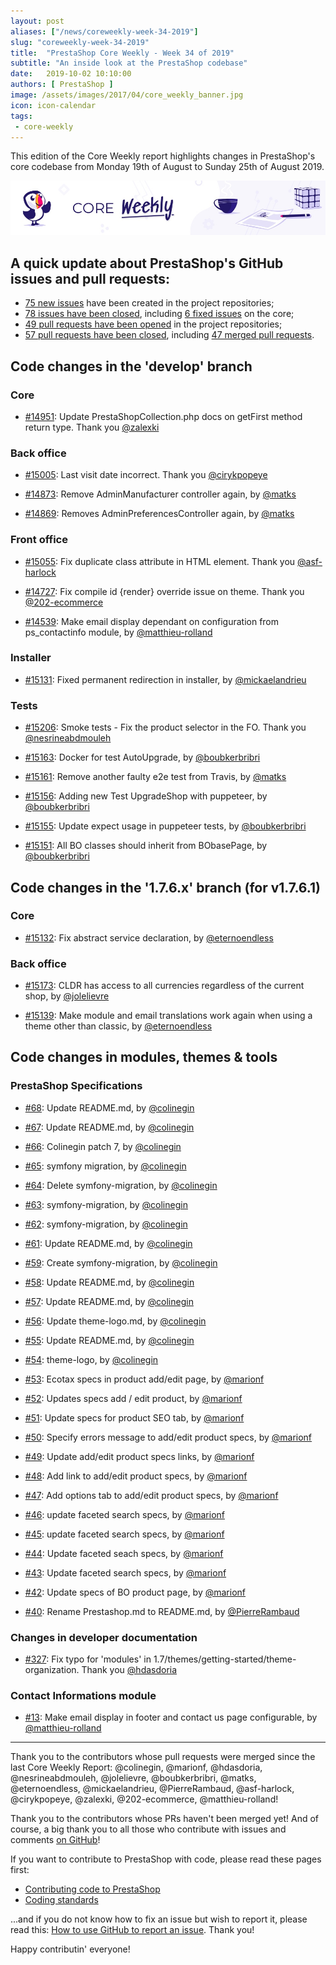 ```yaml
---
layout: post
aliases: ["/news/coreweekly-week-34-2019"]
slug: "coreweekly-week-34-2019"
title:  "PrestaShop Core Weekly - Week 34 of 2019"
subtitle: "An inside look at the PrestaShop codebase"
date:   2019-10-02 10:10:00
authors: [ PrestaShop ]
image: /assets/images/2017/04/core_weekly_banner.jpg
icon: icon-calendar
tags:
 - core-weekly
---
```


This edition of the Core Weekly report highlights changes in PrestaShop's core codebase from Monday 19th of August to Sunday 25th of August 2019.

![Core Weekly banner](/assets/images/2018/12/banner-core-weekly.jpg)

## A quick update about PrestaShop's GitHub issues and pull requests:

- [75 new issues](https://github.com/search?q=org%3APrestaShop+is%3Apublic++-repo%3Aprestashop%2Fprestashop.github.io++is%3Aissue+created%3A2019-08-19..2019-08-25) have been created in the project repositories;
- [78 issues have been closed](https://github.com/search?q=org%3APrestaShop+is%3Apublic++-repo%3Aprestashop%2Fprestashop.github.io++is%3Aissue+closed%3A2019-08-19..2019-08-25), including [6 fixed issues](https://github.com/search?q=org%3APrestaShop+is%3Apublic++-repo%3Aprestashop%2Fprestashop.github.io++is%3Aissue+label%3Afixed+closed%3A2019-08-19..2019-08-25) on the core;
- [49 pull requests have been opened](https://github.com/search?q=org%3APrestaShop+is%3Apublic++-repo%3Aprestashop%2Fprestashop.github.io++is%3Apr+created%3A2019-08-19..2019-08-25) in the project repositories;
- [57 pull requests have been closed](https://github.com/search?q=org%3APrestaShop+is%3Apublic++-repo%3Aprestashop%2Fprestashop.github.io++is%3Apr+closed%3A2019-08-19..2019-08-25), including [47 merged pull requests](https://github.com/search?q=org%3APrestaShop+is%3Apublic++-repo%3Aprestashop%2Fprestashop.github.io++is%3Apr+merged%3A2019-08-19..2019-08-25).


## Code changes in the 'develop' branch

### Core

* [#14951](https://github.com/PrestaShop/PrestaShop/pull/14951): Update PrestaShopCollection.php docs on getFirst method return type. Thank you [@zalexki](https://github.com/zalexki)

### Back office

* [#15005](https://github.com/PrestaShop/PrestaShop/pull/15005): Last visit date incorrect. Thank you [@cirykpopeye](https://github.com/cirykpopeye)

* [#14873](https://github.com/PrestaShop/PrestaShop/pull/14873): Remove AdminManufacturer controller again, by [@matks](https://github.com/matks)

* [#14869](https://github.com/PrestaShop/PrestaShop/pull/14869): Removes AdminPreferencesController again, by [@matks](https://github.com/matks)

### Front office

* [#15055](https://github.com/PrestaShop/PrestaShop/pull/15055): Fix duplicate class attribute in HTML element. Thank you [@asf-harlock](https://github.com/asf-harlock)

* [#14727](https://github.com/PrestaShop/PrestaShop/pull/14727): Fix compile id {render} override issue on theme. Thank you [@202-ecommerce](https://github.com/202-ecommerce)

* [#14539](https://github.com/PrestaShop/PrestaShop/pull/14539): Make email display dependant on configuration from ps_contactinfo module, by [@matthieu-rolland](https://github.com/matthieu-rolland)

### Installer

* [#15131](https://github.com/PrestaShop/PrestaShop/pull/15131): Fixed permanent redirection in installer, by [@mickaelandrieu](https://github.com/mickaelandrieu)

### Tests

* [#15206](https://github.com/PrestaShop/PrestaShop/pull/15206): Smoke tests - Fix the product selector in the FO. Thank you [@nesrineabdmouleh](https://github.com/nesrineabdmouleh)

* [#15163](https://github.com/PrestaShop/PrestaShop/pull/15163): Docker for test AutoUpgrade, by [@boubkerbribri](https://github.com/boubkerbribri)

* [#15161](https://github.com/PrestaShop/PrestaShop/pull/15161): Remove another faulty e2e test from Travis, by [@matks](https://github.com/matks)

* [#15156](https://github.com/PrestaShop/PrestaShop/pull/15156): Adding new Test UpgradeShop with puppeteer, by [@boubkerbribri](https://github.com/boubkerbribri)

* [#15155](https://github.com/PrestaShop/PrestaShop/pull/15155): Update expect usage in puppeteer tests, by [@boubkerbribri](https://github.com/boubkerbribri)

* [#15151](https://github.com/PrestaShop/PrestaShop/pull/15151): All BO classes should inherit from BObasePage, by [@boubkerbribri](https://github.com/boubkerbribri)

## Code changes in the '1.7.6.x' branch (for v1.7.6.1)

### Core

* [#15132](https://github.com/PrestaShop/PrestaShop/pull/15132): Fix abstract service declaration, by [@eternoendless](https://github.com/eternoendless)

### Back office

* [#15173](https://github.com/PrestaShop/PrestaShop/pull/15173): CLDR has access to all currencies regardless of the current shop, by [@jolelievre](https://github.com/jolelievre)

* [#15139](https://github.com/PrestaShop/PrestaShop/pull/15139): Make module and email translations work again when using a theme other than classic, by [@eternoendless](https://github.com/eternoendless)

## Code changes in modules, themes & tools

### PrestaShop Specifications

* [#68](https://github.com/PrestaShop/prestashop-specs/pull/68): Update README.md, by [@colinegin](https://github.com/colinegin)

* [#67](https://github.com/PrestaShop/prestashop-specs/pull/67): Update README.md, by [@colinegin](https://github.com/colinegin)

* [#66](https://github.com/PrestaShop/prestashop-specs/pull/66): Colinegin patch 7, by [@colinegin](https://github.com/colinegin)

* [#65](https://github.com/PrestaShop/prestashop-specs/pull/65): symfony migration, by [@colinegin](https://github.com/colinegin)

* [#64](https://github.com/PrestaShop/prestashop-specs/pull/64): Delete symfony-migration, by [@colinegin](https://github.com/colinegin)

* [#63](https://github.com/PrestaShop/prestashop-specs/pull/63): symfony-migration, by [@colinegin](https://github.com/colinegin)

* [#62](https://github.com/PrestaShop/prestashop-specs/pull/62): symfony-migration, by [@colinegin](https://github.com/colinegin)

* [#61](https://github.com/PrestaShop/prestashop-specs/pull/61): Update README.md, by [@colinegin](https://github.com/colinegin)

* [#59](https://github.com/PrestaShop/prestashop-specs/pull/59): Create symfony-migration, by [@colinegin](https://github.com/colinegin)

* [#58](https://github.com/PrestaShop/prestashop-specs/pull/58): Update README.md, by [@colinegin](https://github.com/colinegin)

* [#57](https://github.com/PrestaShop/prestashop-specs/pull/57): Update README.md, by [@colinegin](https://github.com/colinegin)

* [#56](https://github.com/PrestaShop/prestashop-specs/pull/56): Update theme-logo.md, by [@colinegin](https://github.com/colinegin)

* [#55](https://github.com/PrestaShop/prestashop-specs/pull/55): Update README.md, by [@colinegin](https://github.com/colinegin)

* [#54](https://github.com/PrestaShop/prestashop-specs/pull/54): theme-logo, by [@colinegin](https://github.com/colinegin)

* [#53](https://github.com/PrestaShop/prestashop-specs/pull/53): Ecotax specs in product add/edit page, by [@marionf](https://github.com/marionf)

* [#52](https://github.com/PrestaShop/prestashop-specs/pull/52): Updates specs add / edit product, by [@marionf](https://github.com/marionf)

* [#51](https://github.com/PrestaShop/prestashop-specs/pull/51): Update specs for product SEO tab, by [@marionf](https://github.com/marionf)

* [#50](https://github.com/PrestaShop/prestashop-specs/pull/50): Specify errors message to add/edit product specs, by [@marionf](https://github.com/marionf)

* [#49](https://github.com/PrestaShop/prestashop-specs/pull/49): Update add/edit product specs links, by [@marionf](https://github.com/marionf)

* [#48](https://github.com/PrestaShop/prestashop-specs/pull/48): Add link to add/edit product specs, by [@marionf](https://github.com/marionf)

* [#47](https://github.com/PrestaShop/prestashop-specs/pull/47): Add options tab to add/edit product specs, by [@marionf](https://github.com/marionf)

* [#46](https://github.com/PrestaShop/prestashop-specs/pull/46): update faceted search specs, by [@marionf](https://github.com/marionf)

* [#45](https://github.com/PrestaShop/prestashop-specs/pull/45): update faceted search specs, by [@marionf](https://github.com/marionf)

* [#44](https://github.com/PrestaShop/prestashop-specs/pull/44): Update faceted seach specs, by [@marionf](https://github.com/marionf)

* [#43](https://github.com/PrestaShop/prestashop-specs/pull/43): Update faceted search specs, by [@marionf](https://github.com/marionf)

* [#42](https://github.com/PrestaShop/prestashop-specs/pull/42): Update specs of BO product page, by [@marionf](https://github.com/marionf)

* [#40](https://github.com/PrestaShop/prestashop-specs/pull/40): Rename Prestashop.md to README.md, by [@PierreRambaud](https://github.com/PierreRambaud)

### Changes in developer documentation

* [#327](https://github.com/PrestaShop/docs/pull/327): Fix typo for 'modules' in 1.7/themes/getting-started/theme-organization. Thank you [@hdasdoria](https://github.com/hdasdoria)

### Contact Informations module

* [#13](https://github.com/PrestaShop/ps_contactinfo/pull/13): Make email display in footer and contact us page configurable, by [@matthieu-rolland](https://github.com/matthieu-rolland)

<hr />

Thank you to the contributors whose pull requests were merged since the last Core Weekly Report: @colinegin, @marionf, @hdasdoria, @nesrineabdmouleh, @jolelievre, @boubkerbribri, @matks, @eternoendless, @mickaelandrieu, @PierreRambaud, @asf-harlock, @cirykpopeye, @zalexki, @202-ecommerce, @matthieu-rolland!

Thank you to the contributors whose PRs haven't been merged yet! And of course, a big thank you to all those who contribute with issues and comments [on GitHub](https://github.com/PrestaShop/PrestaShop)!

If you want to contribute to PrestaShop with code, please read these pages first:

 * [Contributing code to PrestaShop](https://devdocs.prestashop.com/1.7/contribute/contribution-guidelines/)
 * [Coding standards](https://devdocs.prestashop.com/1.7/development/coding-standards/)

...and if you do not know how to fix an issue but wish to report it, please read this: [How to use GitHub to report an issue](https://devdocs.prestashop.com/1.7/contribute/contribute-reporting-issues/). Thank you!

Happy contributin' everyone!
